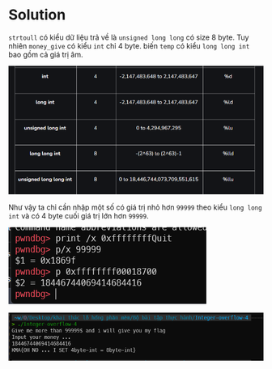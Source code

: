# Solution

`strtoull` có kiểu dữ liệu trả về là `unsigned long long` có size 8 byte. Tuy nhiên `money_give` có kiểu `int` chỉ 4 byte. biến `temp` có kiểu `long long int` bao gồm cả giá trị âm.

![Alt text](image.png)

Như vậy ta chỉ cần nhập một số có giá trị nhỏ hơn `99999` theo kiểu `long long int` và có 4 byte cuối giá trị lớn hơn `99999`.

![Alt text](image-1.png)

![Alt text](image-2.png)